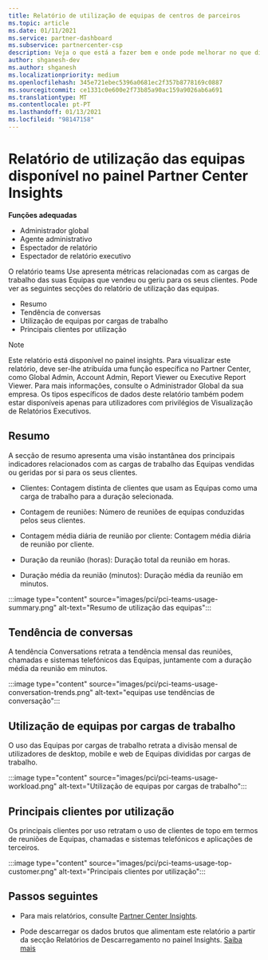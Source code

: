 ```yaml
---
title: Relatório de utilização de equipas de centros de parceiros
ms.topic: article
ms.date: 01/11/2021
ms.service: partner-dashboard
ms.subservice: partnercenter-csp
description: Veja o que está a fazer bem e onde pode melhorar no que diz respeito ao uso de subscrições de Equipas que vende ou gere para os seus clientes.
author: shganesh-dev
ms.author: shganesh
ms.localizationpriority: medium
ms.openlocfilehash: 345e721ebec5396a0681ec2f357b8778169c0887
ms.sourcegitcommit: ce1331c0e600e2f73b85a90ac159a9026ab6a691
ms.translationtype: MT
ms.contentlocale: pt-PT
ms.lasthandoff: 01/13/2021
ms.locfileid: "98147158"
---
```

# <a name="teams-usage-report-available-from-the-partner-center-insights-dashboard"></a>Relatório de utilização das equipas disponível no painel Partner Center Insights

**Funções adequadas**
- Administrador global
- Agente administrativo
- Espectador de relatório
- Espectador de relatório executivo

O relatório teams Use apresenta métricas relacionadas com as cargas de trabalho das suas Equipas que vendeu ou geriu para os seus clientes. Pode ver as seguintes secções do relatório de utilização das equipas.

- Resumo
- Tendência de conversas
- Utilização de equipas por cargas de trabalho
- Principais clientes por utilização

 > [!NOTE]
 > Este relatório está disponível no painel insights. Para visualizar este relatório, deve ser-lhe atribuída uma função específica no Partner Center, como Global Admin, Account Admin, Report Viewer ou Executive Report Viewer. Para mais informações, consulte o Administrador Global da sua empresa. Os tipos específicos de dados deste relatório também podem estar disponíveis apenas para utilizadores com privilégios de Visualização de Relatórios Executivos.

## <a name="summary"></a>Resumo

A secção de resumo apresenta uma visão instantânea dos principais indicadores relacionados com as cargas de trabalho das Equipas vendidas ou geridas por si para os seus clientes.  

- Clientes: Contagem distinta de clientes que usam as Equipas como uma carga de trabalho para a duração selecionada.

- Contagem de reuniões: Número de reuniões de equipas conduzidas pelos seus clientes.

- Contagem média diária de reunião por cliente: Contagem média diária de reunião por cliente. 

- Duração da reunião (horas): Duração total da reunião em horas. 

- Duração média da reunião (minutos): Duração média da reunião em minutos. 

:::image type="content" source="images/pci/pci-teams-usage-summary.png" alt-text="Resumo de utilização das equipas":::

## <a name="conversations-trend"></a>Tendência de conversas

A tendência Conversations retrata a tendência mensal das reuniões, chamadas e sistemas telefónicos das Equipas, juntamente com a duração média da reunião em minutos.

:::image type="content" source="images/pci/pci-teams-usage-conversation-trends.png" alt-text="equipas use tendências de conversação":::

## <a name="teams-usage-by-workloads"></a>Utilização de equipas por cargas de trabalho

O uso das Equipas por cargas de trabalho retrata a divisão mensal de utilizadores de desktop, mobile e web de Equipas divididas por cargas de trabalho.

:::image type="content" source="images/pci/pci-teams-usage-workload.png" alt-text="Utilização de equipas por cargas de trabalho":::

## <a name="top-customers-by-usage"></a>Principais clientes por utilização

Os principais clientes por uso retratam o uso de clientes de topo em termos de reuniões de Equipas, chamadas e sistemas telefónicos e aplicações de terceiros.

:::image type="content" source="images/pci/pci-teams-usage-top-customer.png" alt-text="Principais clientes por utilização":::

## <a name="next-steps"></a>Passos seguintes

- Para mais relatórios, consulte [Partner Center Insights](partner-center-insights.md).

- Pode descarregar os dados brutos que alimentam este relatório a partir da secção Relatórios de Descarregamento no painel Insights. [Saiba mais](pci-download-reports.md) 
